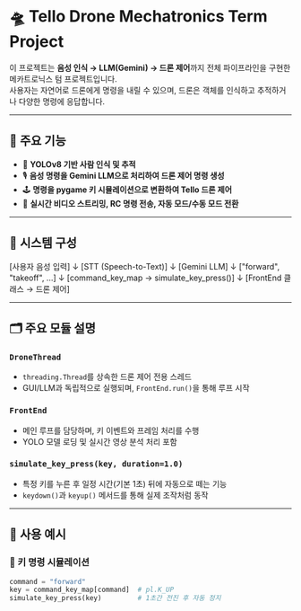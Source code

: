 # 🛸 Tello Drone Mechatronics Term Project

이 프로젝트는 **음성 인식 → LLM(Gemini) → 드론 제어**까지 전체 파이프라인을 구현한 메카트로닉스 텀 프로젝트입니다.  
사용자는 자연어로 드론에게 명령을 내릴 수 있으며, 드론은 객체를 인식하고 추적하거나 다양한 명령에 응답합니다.

---

## 📌 주요 기능

- 🎯 **YOLOv8 기반 사람 인식 및 추적**
- 🎙️ **음성 명령을 Gemini LLM으로 처리하여 드론 제어 명령 생성**
- 🕹️ **명령을 pygame 키 시뮬레이션으로 변환하여 Tello 드론 제어**
- 🔁 **실시간 비디오 스트리밍, RC 명령 전송, 자동 모드/수동 모드 전환**

---

## 🧩 시스템 구성

[사용자 음성 입력]
↓
[STT (Speech-to-Text)]
↓
[Gemini LLM]
↓
["forward", "takeoff", ...]
↓
[command_key_map → simulate_key_press()]
↓
[FrontEnd 클래스 → 드론 제어]


---

## 🗂️ 주요 모듈 설명

### `DroneThread`
- `threading.Thread`를 상속한 드론 제어 전용 스레드
- GUI/LLM과 독립적으로 실행되며, `FrontEnd.run()`을 통해 루프 시작

### `FrontEnd`
- 메인 루프를 담당하며, 키 이벤트와 프레임 처리를 수행
- YOLO 모델 로딩 및 실시간 영상 분석 처리 포함

### `simulate_key_press(key, duration=1.0)`
- 특정 키를 누른 후 일정 시간(기본 1초) 뒤에 자동으로 떼는 기능
- `keydown()`과 `keyup()` 메서드를 통해 실제 조작처럼 동작

---

## 🧠 사용 예시

### 🔧 키 명령 시뮬레이션

```python
command = "forward"
key = command_key_map[command]  # pl.K_UP
simulate_key_press(key)         # 1초간 전진 후 자동 정지



